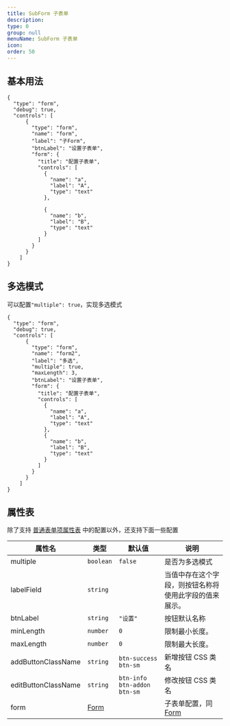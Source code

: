 ```yaml
---
title: SubForm 子表单
description: 
type: 0
group: null
menuName: SubForm 子表单
icon: 
order: 50
---
```

## 基本用法

```schema:height="400" scope="body"
{
  "type": "form",
  "debug": true,
  "controls": [
      {
        "type": "form",
        "name": "form",
        "label": "子Form",
        "btnLabel": "设置子表单",
        "form": {
          "title": "配置子表单",
          "controls": [
            {
              "name": "a",
              "label": "A",
              "type": "text"
            },

            {
              "name": "b",
              "label": "B",
              "type": "text"
            }
          ]
        }
      }
    ]
}
```

## 多选模式

可以配置`"multiple": true`，实现多选模式

```schema:height="500" scope="body"
{
  "type": "form",
  "debug": true,
  "controls": [
      {
        "type": "form",
        "name": "form2",
        "label": "多选",
        "multiple": true,
        "maxLength": 3,
        "btnLabel": "设置子表单",
        "form": {
          "title": "配置子表单",
          "controls": [
            {
              "name": "a",
              "label": "A",
              "type": "text"
            },
            {
              "name": "b",
              "label": "B",
              "type": "text"
            }
          ]
        }
      }
    ]
}
```
## 属性表

除了支持 [普通表单项属性表](./formitem#%E5%B1%9E%E6%80%A7%E8%A1%A8) 中的配置以外，还支持下面一些配置

| 属性名              | 类型            | 默认值                      | 说明                                                   |
| ------------------- | --------------- | --------------------------- | ------------------------------------------------------ |
| multiple            | `boolean`       | `false`                     | 是否为多选模式                                         |
| labelField          | `string`        |                             | 当值中存在这个字段，则按钮名称将使用此字段的值来展示。 |
| btnLabel            | `string`        | `"设置"`                    | 按钮默认名称                                           |
| minLength           | `number`        | `0`                         | 限制最小长度。                                         |
| maxLength           | `number`        | `0`                         | 限制最大长度。                                         |
| addButtonClassName  | `string`        | `btn-success btn-sm`        | 新增按钮 CSS 类名                                      |
| editButtonClassName | `string`        | `btn-info btn-addon btn-sm` | 修改按钮 CSS 类名                                      |
| form                | [Form](../form) |                             | 子表单配置，同 [Form](../form)                         |





